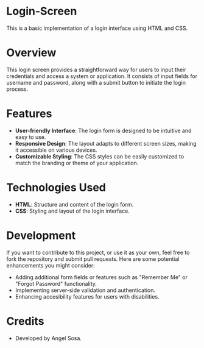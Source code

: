 ﻿# Login-Screen

This is a basic implementation of a login interface using HTML and CSS.

# Overview

This login screen provides a straightforward way for users to input their credentials and access a system or application. It consists of input fields for username and password, along with a submit button to initiate the login process.

# Features

- **User-friendly Interface**: The login form is designed to be intuitive and easy to use.
- **Responsive Design**: The layout adapts to different screen sizes, making it accessible on various devices.
- **Customizable Styling**: The CSS styles can be easily customized to match the branding or theme of your application.

# Technologies Used

- **HTML**: Structure and content of the login form.
- **CSS**: Styling and layout of the login interface.

# Development

If you want to contribute to this project, or use it as your own, feel free to fork the repository and submit pull requests. Here are some potential enhancements you might consider:

- Adding additional form fields or features such as "Remember Me" or "Forgot Password" functionality.
- Implementing server-side validation and authentication.
- Enhancing accesibility features for users with disabilities.

# Credits

- Developed by Angel Sosa.
